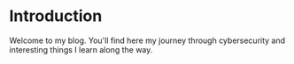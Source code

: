 # Introduction

Welcome to my blog. You'll find here my journey through cybersecurity and interesting things I learn along the way.
